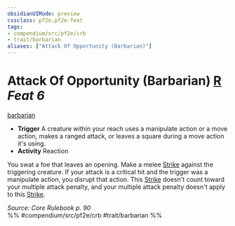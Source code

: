 ```yaml
---
obsidianUIMode: preview
cssclass: pf2e,pf2e-feat
tags:
- compendium/src/pf2e/crb
- trait/barbarian
aliases: ["Attack Of Opportunity (Barbarian)"]
---
```

# Attack Of Opportunity (Barbarian)  [R](/rules/core-rulebook/chapter-9-playing-the-game.md#Actions "Reaction") *Feat 6*  
[barbarian](/rules/traits/barbarian.md)  

- **Trigger** A creature within your reach uses a manipulate action or a move action, makes a ranged attack, or leaves a square during a move action it's using.
- **Activity** Reaction

You swat a foe that leaves an opening. Make a melee [Strike](/rules/actions/strike.md) against the triggering creature. If your attack is a critical hit and the trigger was a manipulate action, you disrupt that action. This [Strike](/rules/actions/strike.md) doesn't count toward your multiple attack penalty, and your multiple attack penalty doesn't apply to this [Strike](/rules/actions/strike.md).

*Source: Core Rulebook p. 90*  
%% #compendium/src/pf2e/crb #trait/barbarian %%